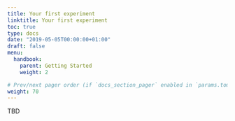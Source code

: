```yaml
---
title: Your first experiment
linktitle: Your first experiment
toc: true
type: docs
date: "2019-05-05T00:00:00+01:00"
draft: false
menu: 
  handbook:
    parent: Getting Started
    weight: 2

# Prev/next pager order (if `docs_section_pager` enabled in `params.toml`)
weight: 70
---
```


TBD